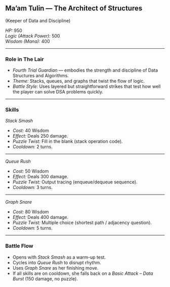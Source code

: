 ## Ma’am Tulin — The Architect of Structures  
(Keeper of Data and Discipline)  

*HP:* 950  
*Logic (Attack Power):* 500  
*Wisdom (Mana):* 400  

---

### Role in The Lair  

- *Fourth Trial Guardian* — embodies the strength and discipline of Data Structures and Algorithms.  
- *Theme:* Stacks, queues, and graphs that twist the flow of logic.  
- *Battle Style:* Uses layered but straightforward strikes that test how well the player can solve DSA problems quickly.  

---

### Skills  

*Stack Smash*  
- *Cost:* 40 Wisdom  
- *Effect:* Deals 250 damage.  
- *Puzzle Twist:*
Fill in the blank (stack operation code).  
- *Cooldown:* 2 turns.  

---

*Queue Rush*  
- *Cost:* 50 Wisdom  
- *Effect:* Deals 300 damage.  
- *Puzzle Twist:*
Output tracing (enqueue/dequeue sequence).  
- *Cooldown:* 3 turns.  

---

*Graph Snare*  
- *Cost:* 80 Wisdom  
- *Effect:* Deals 400 damage.  
- *Puzzle Twist:*
Multiple choice (shortest path / adjacency question).  
- *Cooldown:* 5 turns.  

---

### Battle Flow  

- Opens with *Stack Smash* as a warm-up test.  
- Cycles into *Queue Rush* to disrupt rhythm.  
- Uses *Graph Snare* as her finishing move.  
- If all skills are on cooldown, she falls back on a *Basic Attack – Data Burst* (150 damage, no puzzle).

